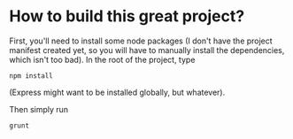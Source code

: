 # How to build this great project?

First, you'll need to install some node packages (I don't have the project manifest created yet, so you 
will have to manually install the dependencies, which isn't too bad). In the root of the project, type

    npm install 

(Express might want to be installed globally, but whatever). 

Then simply run

    grunt

